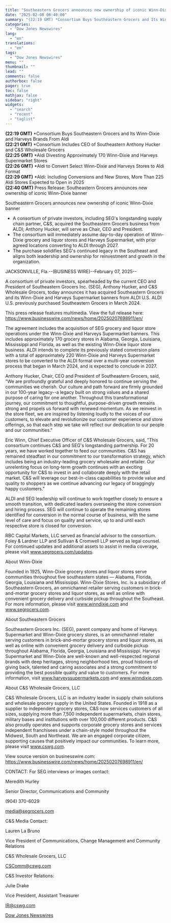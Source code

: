```yaml
---
title: "Southeastern Grocers announces new ownership of iconic Winn-Dixie banner"
date: "2025-02-08 06:40:00"
summary: "(22:19 GMT) *Consortium Buys Southeastern Grocers and Its Winn-Dixie and Harveys Brands From Aldi(22:21 GMT) *Consortium Includes CEO of Southeastern Anthony Hucker and C&amp;S Wholesale Grocers(22:25 GMT) *Aldi Divesting Approximately 170 Winn-Dixie and Harveys Supermarket Stores(22:26 GMT) *Aldi to Convert Select Winn-Dixie and Harveys Stores to Aldi Format(22:29 GMT) *Aldi:..."
categories:
  - "Dow Jones Newswires"
lang:
  - "en"
translations:
  - "en"
tags:
  - "Dow Jones Newswires"
menu: ""
thumbnail: ""
lead: ""
comments: false
authorbox: false
pager: true
toc: false
mathjax: false
sidebar: "right"
widgets:
  - "search"
  - "recent"
  - "taglist"
---
```


**(22:19 GMT)** \*Consortium Buys Southeastern Grocers and Its Winn-Dixie and Harveys Brands From Aldi  
**(22:21 GMT)** \*Consortium Includes CEO of Southeastern Anthony Hucker and C&S Wholesale Grocers  
**(22:25 GMT)** \*Aldi Divesting Approximately 170 Winn-Dixie and Harveys Supermarket Stores  
**(22:26 GMT)** \*Aldi to Convert Select Winn-Dixie and Harveys Stores to Aldi Format  
**(22:29 GMT)** \*Aldi: Including Conversions and New Stores, More Than 225 Aldi Stores Expected to Open in 2025  
**(22:40 GMT)** Press Release: Southeastern Grocers announces new ownership of iconic Winn-Dixie banner

Southeastern Grocers announces new ownership of iconic Winn-Dixie banner

* A consortium of private investors, including SEG's longstanding supply chain partner, C&S, acquired the Southeastern Grocers business from ALDI; Anthony Hucker, will serve as Chair, CEO and President.
* The consortium will immediately assume day-to-day operation of Winn-Dixie grocery and liquor stores and Harveys Supermarket, with prior agreed locations converting to ALDI through 2027.
* The purchase solidifies SEG's continued legacy in the Southeast and aligns both leadership and ownership for reinvestment and growth in the organization.

JACKSONVILLE, Fla.--(BUSINESS WIRE)--February 07, 2025--

A consortium of private investors, spearheaded by the current CEO and President of Southeastern Grocers Inc. (SEG), Anthony Hucker, and C&S Wholesale Grocers, today announces it has acquired Southeastern Grocers and its Winn-Dixie and Harveys Supermarket banners from ALDI U.S. ALDI U.S. previously purchased Southeastern Grocers in March 2024.

This press release features multimedia. View the full release here: https://www.businesswire.com/news/home/20250207698911/en/

The agreement includes the acquisition of SEG grocery and liquor store operations under the Winn-Dixie and Harveys Supermarket banners. This includes approximately 170 grocery stores in Alabama, Georgia, Louisiana, Mississippi and Florida, as well as the existing Winn-Dixie liquor store business. ALDI intends to complete its previously stated conversion plans with a total of approximately 220 Winn-Dixie and Harveys Supermarket stores to be converted to the ALDI format over a multi-year conversion process that began in March 2024, and is expected to conclude in 2027.

Anthony Hucker, Chair, CEO and President of Southeastern Grocers, said, "We are profoundly grateful and deeply honored to continue serving the communities we cherish. Our culture and path forward are firmly grounded in our 100-year legacy--a legacy built on strong values and a shared purpose of caring for one another. Throughout this transformational journey, our commitment to thoughtful, purpose-driven growth remains strong and propels us forward with renewed momentum. As we reinvest in the store fleet, we are inspired by listening loudly to the voices of our customers, to elevate and revolutionize our customer experience and store offerings, so that each step we take will reflect our dedication to our people and our communities."

Eric Winn, Chief Executive Officer of C&S Wholesale Grocers, said, "This consortium continues C&S and SEG's longstanding partnership. For 20 years, we have worked together to feed our communities. C&S has remained steadfast in our commitment to our transformation strategy, which includes being an industry-leading grocery wholesaler and retailer. Our unrelenting focus on long-term growth continues with an exciting opportunity for C&S to invest in and collaborate deeply with the retail market. C&S will leverage our best-in-class capabilities to provide value and quality to shoppers as we continue advancing our legacy of braggingly happy customers."

ALDI and SEG leadership will continue to work together closely to ensure a smooth transition, with dedicated leaders overseeing the store conversion and hiring process. SEG will continue to operate the remaining stores identified for conversion in the normal course of business, with the same level of care and focus on quality and service, up to and until each respective store is closed for conversion.

RBC Capital Markets, LLC served as financial advisor to the consortium. Foley & Lardner LLP and Sullivan & Cromwell LLP served as legal counsel. For continued updates and additional assets to assist in media coverage, please visit www.segrocers.com/updates.

About Winn-Dixie

Founded in 1925, Winn-Dixie grocery stores and liquor stores serve communities throughout five southeastern states — Alabama, Florida, Georgia, Louisiana and Mississippi. Winn-Dixie Stores, Inc. is a subsidiary of Southeastern Grocers, an omnichannel retailer serving customers in brick-and-mortar grocery stores and liquor stores, as well as online with convenient grocery delivery and curbside pickup throughout the Southeast. For more information, please visit www.winndixie.com and www.segrocers.com.

About Southeastern Grocers

Southeastern Grocers Inc. (SEG), parent company and home of Harveys Supermarket and Winn-Dixie grocery stores, is an omnichannel retailer serving customers in brick-and-mortar grocery stores and liquor stores, as well as online with convenient grocery delivery and curbside pickup throughout Alabama, Florida, Georgia, Louisiana and Mississippi. Harveys Supermarket and Winn-Dixie are well-known and well-respected regional brands with deep heritages, strong neighborhood ties, proud histories of giving back, talented and caring associates and a strong commitment to providing the best possible quality and value to customers. For more information, visit www.harveyssupermarkets.com and www.winndixie.com.

About C&S Wholesale Grocers, LLC

C&S Wholesale Grocers, LLC is an industry leader in supply chain solutions and wholesale grocery supply in the United States. Founded in 1918 as a supplier to independent grocery stores, C&S now services customers of all sizes, supplying more than 7,500 independent supermarkets, chain stores, military bases and institutions with over 100,000 different products. C&S also proudly operates and supports corporate grocery stores and services independent franchisees under a chain-style model throughout the Midwest, South and Northeast. We are an engaged corporate citizen, supporting causes that positively impact our communities. To learn more, please visit www.cswg.com.

View source version on businesswire.com: https://www.businesswire.com/news/home/20250207698911/en/

CONTACT: For SEG interviews or images contact:

Meredith Hurley

Senior Director, Communications and Community

(904) 370-6029

media@segrocers.com

C&S Media Contact:

Lauren La Bruno

Vice President of Communications, Change Management and Community Relations

C&S Wholesale Grocers, LLC

CSComm@cswg.com

C&S Investor Relations:

Julie Drake

Vice President, Assistant Treasurer

IR@cswg.com

[Dow Jones Newswires](https://www.tradingview.com/news/DJN_DN20250207011115:0/)
